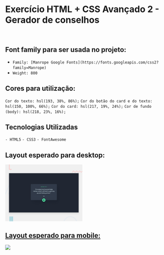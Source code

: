 ## <h1>Exercício HTML + CSS Avançado 2 - Gerador de conselhos</h1>

<br>

## Font family para ser usada no projeto:

- `Family: [Manrope Google Fonts](https://fonts.googleapis.com/css2?family=Manrope)`
- `Weight: 800`
  
## Cores para utilização:

`Cor do texto: hsl(193, 38%, 86%);`
`Cor do botão do card e do texto: hsl(150, 100%, 66%);`
`Cor do card: hsl(217, 19%, 24%);`
`Cor de fundo (body): hsl(218, 23%, 16%);`

## Tecnologias Utilizadas

`- HTML5`
`- CSS3`
`- FontAwesome`

## Layout esperado para desktop:

<div align="left">
  <a href="design/desktop-preview.jpg">
    <img height="180em" src="design/desktop-preview.jpg"/>
</div>



## Layout esperado para mobile:

<div align="left">
  <a href="https://github.com/RobertCastro86">
    <img height="180em" src="design/card-mobile.JPG"/>
</div>
